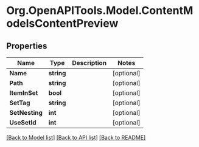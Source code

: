 # Org.OpenAPITools.Model.ContentModelsContentPreview

## Properties

Name | Type | Description | Notes
------------ | ------------- | ------------- | -------------
**Name** | **string** |  | [optional] 
**Path** | **string** |  | [optional] 
**ItemInSet** | **bool** |  | [optional] 
**SetTag** | **string** |  | [optional] 
**SetNesting** | **int** |  | [optional] 
**UseSetId** | **int** |  | [optional] 

[[Back to Model list]](../README.md#documentation-for-models) [[Back to API list]](../README.md#documentation-for-api-endpoints) [[Back to README]](../README.md)

